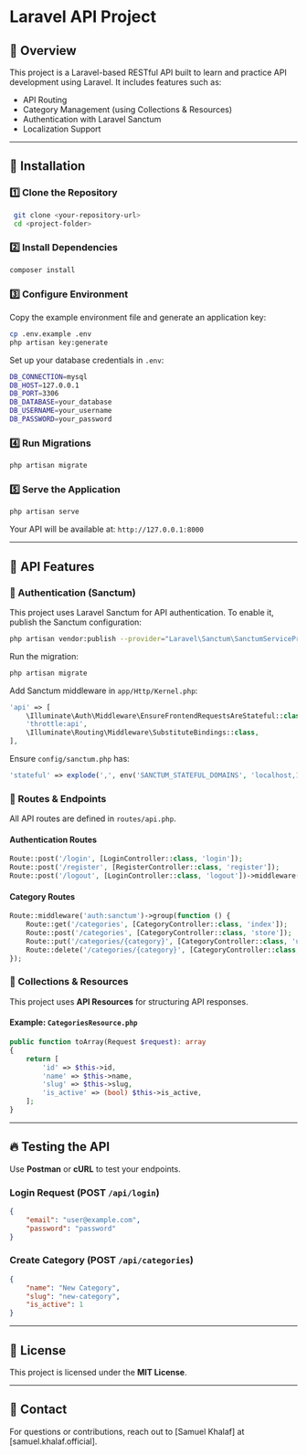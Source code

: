 # Laravel API Project

## 📌 Overview
This project is a Laravel-based RESTful API built to learn and practice API development using Laravel. It includes features such as:
- API Routing
- Category Management (using Collections & Resources)
- Authentication with Laravel Sanctum
- Localization Support

---

## 🚀 Installation

### **1️⃣ Clone the Repository**
```sh
 git clone <your-repository-url>
 cd <project-folder>
```

### **2️⃣ Install Dependencies**
```sh
composer install
```

### **3️⃣ Configure Environment**
Copy the example environment file and generate an application key:
```sh
cp .env.example .env
php artisan key:generate
```

Set up your database credentials in `.env`:
```sh
DB_CONNECTION=mysql
DB_HOST=127.0.0.1
DB_PORT=3306
DB_DATABASE=your_database
DB_USERNAME=your_username
DB_PASSWORD=your_password
```

### **4️⃣ Run Migrations**
```sh
php artisan migrate
```

### **5️⃣ Serve the Application**
```sh
php artisan serve
```

Your API will be available at: `http://127.0.0.1:8000`

---

## 📌 API Features

### 🔹 Authentication (Sanctum)
This project uses Laravel Sanctum for API authentication. To enable it, publish the Sanctum configuration:
```sh
php artisan vendor:publish --provider="Laravel\Sanctum\SanctumServiceProvider"
```
Run the migration:
```sh
php artisan migrate
```
Add Sanctum middleware in `app/Http/Kernel.php`:
```php
'api' => [
    \Illuminate\Auth\Middleware\EnsureFrontendRequestsAreStateful::class,
    'throttle:api',
    \Illuminate\Routing\Middleware\SubstituteBindings::class,
],
```
Ensure `config/sanctum.php` has:
```php
'stateful' => explode(',', env('SANCTUM_STATEFUL_DOMAINS', 'localhost,127.0.0.1')),
```

### 🔹 Routes & Endpoints
All API routes are defined in `routes/api.php`.

#### **Authentication Routes**
```php
Route::post('/login', [LoginController::class, 'login']);
Route::post('/register', [RegisterController::class, 'register']);
Route::post('/logout', [LoginController::class, 'logout'])->middleware('auth:sanctum');
```

#### **Category Routes**
```php
Route::middleware('auth:sanctum')->group(function () {
    Route::get('/categories', [CategoryController::class, 'index']);
    Route::post('/categories', [CategoryController::class, 'store']);
    Route::put('/categories/{category}', [CategoryController::class, 'update']);
    Route::delete('/categories/{category}', [CategoryController::class, 'delete']);
});
```

### 🔹 Collections & Resources
This project uses **API Resources** for structuring API responses.

#### **Example: `CategoriesResource.php`**
```php
public function toArray(Request $request): array
{
    return [
        'id' => $this->id,
        'name' => $this->name,
        'slug' => $this->slug,
        'is_active' => (bool) $this->is_active,
    ];
}
```

---

## 🔥 Testing the API

Use **Postman** or **cURL** to test your endpoints.

### **Login Request (POST `/api/login`)**
```json
{
    "email": "user@example.com",
    "password": "password"
}
```
### **Create Category (POST `/api/categories`)**
```json
{
    "name": "New Category",
    "slug": "new-category",
    "is_active": 1
}
```

---

## 📜 License
This project is licensed under the **MIT License**.

---

## 📧 Contact
For questions or contributions, reach out to [Samuel Khalaf] at [samuel.khalaf.official].

